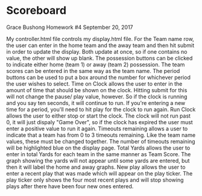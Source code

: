 # Scoreboard
Grace Bushong
Homework #4
September 20, 2017

My controller.html file controls my display.html file.
For the Team name row, the user can enter in the home team and the away team and then hit submit in order to update the display. Both update at once, so if one contains no value, the other will show up blank.
The possession buttons can be clicked to indicate either home (team 1) or away (team 2) possession.
The team scores can be entered in the same way as the team name.
The period buttons can be used to put a box around the number for whichever period the user wishes to select.
Time on Clock allows the user to enter in the amount of time that should be shown on the clock. Hitting submit for this will not change the pause/ play value, however. So if the clock is running and you say ten seconds, it will continue to run. If you're entering a new time for a period, you'll need to hit play for the clock to run again.
Run Clock allows the user to either stop or start the clock. The clock will not run past 0, it will just dispaly "Game Over", so if the clock has expired the user must enter a positive value to run it again.
Timeouts remaining allows a user to indicate that a team has from 0 to 3 timeouts remaining. Like the team name values, these must be changed together. The number of timeouts remaining will be highlighted blue on the display page.
Total Yards allows the user to enter in total Yards for each team in the same manner as Team Score. The graph showing the yards will not appear until some yards are entered, but then it will label the home and away graphs.
New play allows the user to enter a recent play that was made which will appear on the play ticker. The play ticker only shows the four most recent plays and will stop showing plays after there have been four new ones entered.
